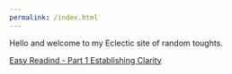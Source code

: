 ```yaml
---
permalink: /index.html
---
```


Hello and welcome to my Eclectic site of random toughts.

[Easy Readind - Part 1 Establishing Clarity](easingReadingPart1EstablishingClarity.html)